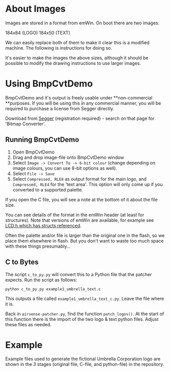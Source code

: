 
# About Images

Images are stored in a format from emWin. On boot there are two images:

184x84 (LOGO)
184x50 (TEXT)

We can easily replace both of them to make it clear this is a modified machine. The following is instructions for doing so.

It's easier to make the images the above sizes, although it should be possible to modify the drawing instructions to use larger images.

# Using BmpCvtDemo

BmpCvtDemo and it's output is freely usable under **non-commercial **purposes. If you will be using this in any commercial manner, you will be required to purchase a license from Segger directly.

Download from [Segger](https://www.segger.com/products/user-interface/emwin/tools/tools-overview/) (registration required) - search on that page for 'Bitmap Converter'.

## Running BmpCvtDemo

1. Open BmpCvtDemo
2. Drag and drop image-file onto BmpCvtDemo window
3. Select `Image -> Convert To -> 6-bit colour` (change depending on image colours, you can use 8-bit options as well).
4.  Select `File -> Save`
5.  Select `Compressed, RLE8` as output format for the main logo, and `Compressed, RLE4` for the 'text area'. This option will only come up if you converted to a supported palette.

If you open the C file, you will see a note at the bottom of it about the file size.

You can see details of the format in the emWin header (at least for structures). Note that versions of emWin are available, for example see [LCD.h which has structs referenced](https://github.com/hrshygoodness/EFM32-Library/blob/master/v2/reptile/emwin/inc/LCD.h).

Often the palette and/or file is larger than the original one in the flash, so we place them elsewhere in flash. But you don't want to waste too much space with these things presumably...

## C to Bytes

The script `c_to_py.py` will convert this to a Python file that the  patcher expects. Run the script as follows:

	python c_to_py.py example1_umbrella_text.c

This outputs a file called `example1_umbrella_text_c.py`. Leave the file where it is.

Back in `airsense-patcher.py`, find the function `patch_logos()`. At the start of this function there is the import of the two logo & text python files. Adjust these files as needed.

# Example

Example files used to generate the fictional Umbrella Corporation logo are shown in the 3 stages (original file, C-file, and python-file) in the repository.